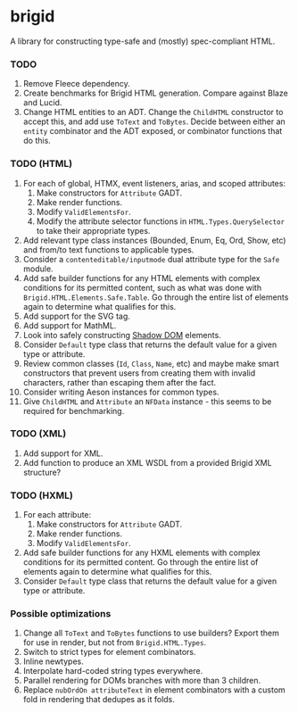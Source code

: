 # brigid

A library for constructing type-safe and (mostly) spec-compliant HTML.

### TODO

1. Remove Fleece dependency.
2. Create benchmarks for Brigid HTML generation. Compare against Blaze and Lucid.
3. Change HTML entities to an ADT. Change the `ChildHTML` constructor to accept
   this, and add use `ToText` and `ToBytes`. Decide between either an `entity`
   combinator and the ADT exposed, or combinator functions that do this.

### TODO (HTML)

1. For each of global, HTMX, event listeners, arias, and scoped attributes:
    1. Make constructors for `Attribute` GADT.
    2. Make render functions.
    3. Modify `ValidElementsFor`.
    4. Modify the attribute selector functions in `HTML.Types.QuerySelector` to
       take their appropriate types.
2. Add relevant type class instances (Bounded, Enum, Eq, Ord, Show, etc) and
   from/to text functions to applicable types.
3. Consider a `contenteditable/inputmode` dual attribute type for the `Safe`
   module.
4. Add safe builder functions for any HTML elements with complex conditions for
   its permitted content, such as what was done with
   `Brigid.HTML.Elements.Safe.Table`. Go through the entire list of elements
   again to determine what qualifies for this.
5. Add support for the SVG tag.
6. Add support for MathML.
7. Look into safely constructing [Shadow DOM](https://developer.mozilla.org/en-US/docs/Web/API/Web_components/Using_shadow_DOM) elements.
8. Consider `Default` type class that returns the default value for a given
   type or attribute.
9. Review common classes (`Id`, `Class`, `Name`, etc) and maybe make smart
   constructors that prevent users from creating them with invalid characters,
   rather than escaping them after the fact.
10. Consider writing Aeson instances for common types.
11. Give `ChildHTML` and `Attribute` an `NFData` instance - this seems to be
    required for benchmarking.

### TODO (XML)

1. Add support for XML.
2. Add function to produce an XML WSDL from a provided Brigid XML structure?

### TODO (HXML)

1. For each attribute:
    1. Make constructors for `Attribute` GADT.
    2. Make render functions.
    3. Modify `ValidElementsFor`.
2. Add safe builder functions for any HXML elements with complex conditions for
   its permitted content. Go through the entire list of elements again to
   determine what qualifies for this.
3. Consider `Default` type class that returns the default value for a given
   type or attribute.

### Possible optimizations

1. Change all `ToText` and `ToBytes` functions to use builders? Export them for
   use in render, but not from `Brigid.HTML.Types`.
2. Switch to strict types for element combinators.
3. Inline newtypes.
4. Interpolate hard-coded string types everywhere.
5. Parallel rendering for DOMs branches with more than 3 children.
6. Replace `nubOrdOn attributeText` in element combinators with a
   custom fold in rendering that dedupes as it folds.

